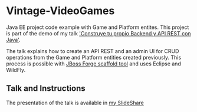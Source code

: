 # Vintage-VideoGames
Java EE project code example with Game and Platform entites. 
This project is part of the demo of my talk ['Construye tu propio Backend y API REST con Java'](https://es.slideshare.net/VanessaGalcera/construye-tu-propio-backend-y-api-rest-con-java).

The talk explains how to create an API REST and an admin UI for CRUD operations from the Game and Platform entities created previously.
This process is possible with [JBoss Forge scaffold tool](https://forge.jboss.org) and uses Eclipse and WildFly.

## Talk and Instructions
The presentation of the talk is available in [my SlideShare](https://es.slideshare.net/VanessaGalcera/construye-tu-propio-backend-y-api-rest-con-java)
